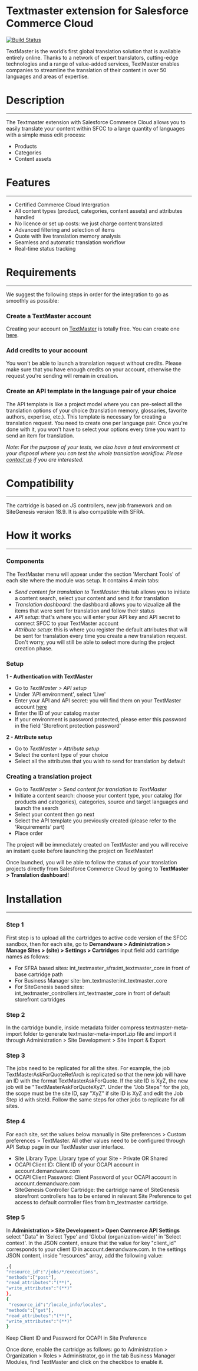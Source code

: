 # Textmaster extension for Salesforce Commerce Cloud

[![Build Status](https://travis-ci.org/joemccann/dillinger.svg?branch=master)](https://travis-ci.org/joemccann/dillinger)

TextMaster is the world’s first global translation solution that is available entirely online. Thanks to a network of expert translators, cutting-edge technologies and a range of value-added services, TextMaster enables companies to streamline the translation of their content in over 50 languages and areas of expertise.


# Description
***

The Textmaster extension with Salesforce Commerce Cloud allows you to easily translate your content within SFCC to a large quantity of languages with a simple mass edit process:
- Products
- Categories
- Content assets

# Features
***

  - Certified Commerce Cloud Intergration
  - All content types (product, categories, content assets) and attributes handled
  - No licence or set up costs: we just charge content translated
  - Advanced filtering and selection of items
  - Quote with live translation memory analysis
  - Seamless and automatic translation workflow
  - Real-time status tracking

# Requirements
***

We suggest the following steps in order for the integration to go as smoothly as possible:

### Create a TextMaster account 

Creating your account on [TextMaster](https://textmaster.com) is totally free. You can create one [here](https://app.textmaster.com/sign_in).

### Add credits to your account

You won't be able to launch a translation request without credits. Please make sure that you have enough credits on your account, otherwise the request you're sending will remain in creation.

### Create an API template in the language pair of your choice

The API template is like a project model where you can pre-select all the translation options of your choice (translation memory, glossaries, favorite authors, expertise, etc.). This template is necessary for creating a translation request. You need to create one per language pair. Once you're done with it, you won't have to select your options every time you want to send an item for translation.


_Note: For the purpose of your tests, we also have a test environment at your disposal where you can test the whole translation workflow. Please [contact us](integrations@textmaster.com) if you are interested._

# Compatibility
***

The cartridge is based on JS controllers, new job framework and on SiteGenesis version 18.9. It is also compatible with SFRA.

# How it works
***

### Components
The TextMaster menu will appear under the section 'Merchant Tools' of each site where the module was setup. It contains 4 main tabs: 
- _Send content for translation to TextMaster_: this tab allows you to initiate a content search, select your content and send it for translation
- _Translation dashboard_: the dashboard allows you to vizualize all the items that were sent for translation and follow their status
- _API setup_: that's where you will enter your API key and API secret to connect SFCC to your TextMaster account
- _Attribute setup_: this is where you register the default attributes that will be sent for translation every time you create a new translation request. Don't worry, you will still be able to select more during the project creation phase.

### Setup
**1  - Authentication with TextMaster**
- Go to *TextMaster > API setup* 
- Under 'API environment', select 'Live'
- Enter your API and API secret: you will find them on your TextMaster account [here](https://app.textmaster.com/clients/api_info)
- Enter the ID of your catalog master
- If your environment is password protected, please enter this password in the field 'Storefront protection password'

**2 - Attribute setup**
- Go to *TextMaster > Attribute setup*
- Select the content type of your choice
- Select all the attributes that you wish to send for translation by default

### Creating a translation project
- Go to *TextMaster > Send content for translation to TextMaster* 
- Initiate a content search: choose your content type, your catalog (for products and categories), categories, source and target languages and launch the search
- Select your content then go next
- Select the API template you previously created (please refer to the 'Requirements' part)
- Place order

The project will be immediately created on TextMaster and you will receive an instant quote before launching the project on TextMaster! 

Once launched, you will be able to follow the status of your translation projects directly from Salesforce Commerce Cloud by going to **TextMaster > Translation dashboard**!

# Installation
***
### Step 1
First step is to upload all the cartridges to active code version of the SFCC sandbox, then for each site, go to **Demandware > Administration > Manage Sites > (site) > Settings > Cartridges** input field add cartridge names as follows:
- For SFRA based sites: int_textmaster_sfra:int_textmaster_core in front of base cartridge path
- For Business Manager site: bm_textmaster:int_textmaster_core
- For SiteGenesis based sites: int_textmaster_controllers:int_textmaster_core in front of default storefront cartridges

### Step 2
In the cartridge bundle, inside metadata folder compress textmaster-meta-import folder to generate textmaster-meta-import.zip file and import it through Administration > Site Development > Site Import & Export

### Step 3
The jobs need to be replicated for all the sites.
For example, the job TextMasterAskForQuoteRefArch is replicated so that the new job will have an ID with the format TextMasterAskForQuote<siteID>. If the site ID is XyZ, the new job will be "TextMasterAskForQuoteXyZ".  Under the "Job Steps" for the job, the scope must be the site ID, say "XyZ" if site ID is XyZ and edit the Job Step id with siteId.
Follow the same steps for other jobs to replicate for all sites.

### Step 4
For each site, set the values below manually in Site preferences > Custom preferences > TextMaster. All other values need to be configured through API Setup page in our TextMaster user interface.
- Site Library Type: Library type of your Site - Private OR Shared
- OCAPI Client ID: Client ID of your OCAPI account in account.demandware.com
- OCAPI Client Password: Client Password of your OCAPI account in account.demandware.com
- SiteGenesis Controller Cartridge: the cartridge name of SiteGenesis storefront controllers has to be entered in relevant Site Preference to get access to default controller files from bm_textmaster cartridge.

### Step 5
In **Administration > Site Development > Open Commerce API Settings** select "Data" in 'Select Type' and 'Global (organization-wide)' in 'Select context'.
In the JSON content, ensure that the value for key "client_id" corresponds to your client ID in account.demandware.com. In the settings JSON content, inside "resources" array, add the following value:
```sh
,{
"resource_id":"/jobs/*/executions",
"methods":["post"],
"read_attributes":"(**)",
"write_attributes":"(**)"
},
{
 "resource_id":"/locale_info/locales",
"methods":["get"],
"read_attributes":"(**)",
"write_attributes":"(**)"
}
```
Keep Client ID and Password for OCAPI in Site Preference

Once done, enable the cartridge as follows: go to Administration > Organization > Roles > Administrator, go in the tab Business Manager Modules, find TextMaster and click on the checkbox to enable it.
